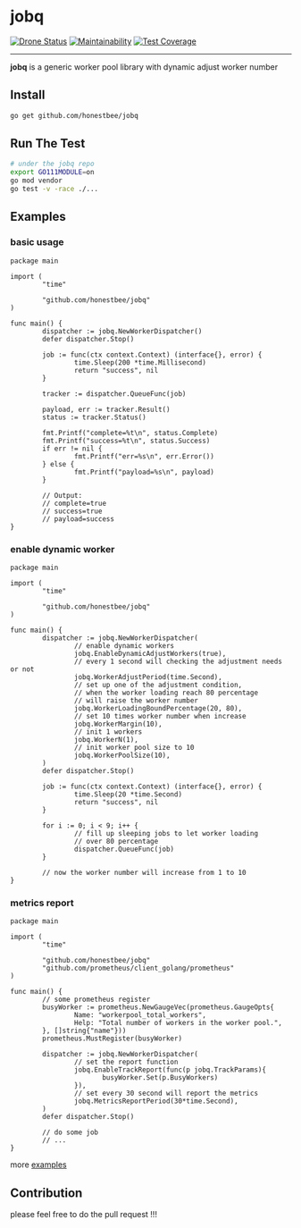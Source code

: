 # jobq

[![Drone Status](https://drone.honestbee.com/api/badges/honestbee/jobq/status.svg?branch=develop)](https://drone.honestbee.com/honestbee/jobq)
[![Maintainability](https://api.codeclimate.com/v1/badges/ee67437d8c14bc7cf736/maintainability)](https://codeclimate.com/repos/5c46845c5263880240004a38/maintainability)
[![Test Coverage](https://api.codeclimate.com/v1/badges/ee67437d8c14bc7cf736/test_coverage)](https://codeclimate.com/repos/5c46845c5263880240004a38/test_coverage)


---

**jobq** is a generic worker pool library with dynamic adjust worker number

## Install

```bash
go get github.com/honestbee/jobq
```

## Run The Test

```bash
# under the jobq repo
export GO111MODULE=on
go mod vendor
go test -v -race ./...
```

## Examples

### basic usage

```golang
package main

import (
        "time"

        "github.com/honestbee/jobq"
)

func main() {
        dispatcher := jobq.NewWorkerDispatcher()
        defer dispatcher.Stop()

        job := func(ctx context.Context) (interface{}, error) {
                time.Sleep(200 *time.Millisecond)
                return "success", nil
        }

        tracker := dispatcher.QueueFunc(job)

        payload, err := tracker.Result()
        status := tracker.Status()

        fmt.Printf("complete=%t\n", status.Complete)
        fmt.Printf("success=%t\n", status.Success)
        if err != nil {
                fmt.Printf("err=%s\n", err.Error())
        } else {
                fmt.Printf("payload=%s\n", payload)
        }

        // Output:
        // complete=true
        // success=true
        // payload=success
}
```

### enable dynamic worker

```golang
package main

import (
        "time"

        "github.com/honestbee/jobq"
)

func main() {
        dispatcher := jobq.NewWorkerDispatcher(
                // enable dynamic workers
                jobq.EnableDynamicAdjustWorkers(true),
                // every 1 second will checking the adjustment needs or not
                jobq.WorkerAdjustPeriod(time.Second),
                // set up one of the adjustment condition,
                // when the worker loading reach 80 percentage 
                // will raise the worker number
                jobq.WorkerLoadingBoundPercentage(20, 80),
                // set 10 times worker number when increase
                jobq.WorkerMargin(10),
                // init 1 workers
                jobq.WorkerN(1),
                // init worker pool size to 10
                jobq.WorkerPoolSize(10),
        )
        defer dispatcher.Stop()

        job := func(ctx context.Context) (interface{}, error) {
                time.Sleep(20 *time.Second)
                return "success", nil
        }

        for i := 0; i < 9; i++ {
                // fill up sleeping jobs to let worker loading
                // over 80 percentage
                dispatcher.QueueFunc(job)
        }

        // now the worker number will increase from 1 to 10
}
```

### metrics report

```golang
package main

import (
        "time"

        "github.com/honestbee/jobq"
        "github.com/prometheus/client_golang/prometheus"
)

func main() {
        // some prometheus register
        busyWorker := prometheus.NewGaugeVec(prometheus.GaugeOpts{
                Name: "workerpool_total_workers",
                Help: "Total number of workers in the worker pool.",
        }, []string{"name"}))
        prometheus.MustRegister(busyWorker)

        dispatcher := jobq.NewWorkerDispatcher(
                // set the report function
                jobq.EnableTrackReport(func(p jobq.TrackParams){
                       busyWorker.Set(p.BusyWorkers) 
                }),
                // set every 30 second will report the metrics
                jobq.MetricsReportPeriod(30*time.Second),
        )
        defer dispatcher.Stop()

        // do some job
        // ...
}
```

more [examples](./example_test.go)

## Contribution

please feel free to do the pull request !!!
